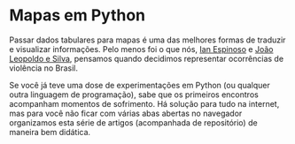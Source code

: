 # Mapas em Python

Passar dados tabulares para mapas é uma das melhores formas de traduzir e visualizar informações. Pelo menos foi o que nós, [Ian Espinoso](https://github.com/IanEspinoso) e [João Leopoldo e Silva](https://github.com/joaoleopoldoesilva), pensamos quando decidimos representar ocorrências de violência no Brasil.

Se você já teve uma dose de experimentações em Python (ou qualquer outra linguagem de programação), sabe que os primeiros encontros acompanham momentos de sofrimento. Há solução para tudo na internet, mas para você não ficar com várias abas abertas no navegador organizamos esta série de artigos (acompanhada de repositório) de maneira bem didática.
